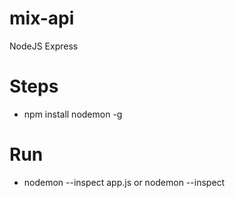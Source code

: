 # mix-api
NodeJS Express

# Steps
- npm install nodemon -g
# Run
- nodemon --inspect app.js or nodemon --inspect
